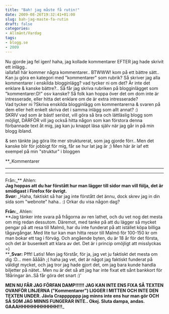 ```yaml
---
title: "Bah! jag måste få rutin!"
date: 2009-08-26T19:32:41+01:00
slug: bah-jag-maste-fa-rutin
draft: false
categories:
- Allmänt/Vardag
tags:
- blogg.se
- 2009
---
```

Nu gjorde jag fel igen! haha, jag kollade kommentarer EFTER jag hade skrivit ett inlägg..  
iallafall här kommer några kommentarer.. BTWWW! kom på ett bättre sätt.. Kan ju göra en kategori med "kommentarer" som rubrik? Så skriver jag alla kommentarer i enskilda blogginlägg? vad tycker ni om det? Är inte det enklare & kanske bättre?.. Så får jag skriva rubriken på blogginlägget som "kommentarer:D!" osv kanske? Så folk kan hoppa över det om dom inte är intresserade, eller hitta det enklare om de är extra intresserade?  
Vad tycker ni ?Skriva enskilda blogginlägg om kommentarerna & svaren på dem eller helt enkelt skriva det i samma inlägg som allt annat? :)  
SKRIV vad som är bäst! seriöst, vill göra så bra och lättläslig blogg som möjligt, DÄRFÖR vill jag också hitta någon som kan förstora denna förbannade text åt mig, jag kan ju knappt läsa själv när jag går in på min blogg ibland.  
  
& sen tänkte jag göra lite mer strukturerat, som jag gjorde förr.. Men det kanske blir för jobbigt för mig, får se hur lat jag är ;) Men här är iaf ett exempel på min "struktur" i bloggen  

  
**_Kommentarer  
  

* * *

* * *

  
Från:_** Ahlen:  
**Jag hoppas att du har förstått hur man lägger till sidor man vill följa, det är smidigast i Firefox för övrigt.  
_Svar:_** _Haha, faktiskt så har jag inte förstått det ännu, dock skrev jag in din sida som "webnote" haha.. :) Orkar du visa någon dag?  
  
**Från:**_ Ahlen:  
**Jag tänker inte svara på frågorna av ren lathet, och du vet nog det mesta om mig redan dessutom. Däremot, med tanke på att du lägger så mycket pengar på att resa till Malmö, har du inte funderat på att istället köpa billiga tågavgångar. Med lite tur kan man hitta resor till Malmö för 100-150 kr om man bokar ett tag i förväg. Och angående byten, du är 18 år för det första, och det är busenkelt att klara av det. Det är i princip omöjligt att misslyckas =)  
**_**Svar:** Pfft! Latis! Men jag förstår, för ja, jag vet ju faktiskt det mesta om dig :D... men ååååh ;( haha jag vet, det är något jag faktiskt funderat på väldigt mycket, och jag tror jag hade gjort det, om jag bara kunde handla biljetter på nätet.. Men nu är det så att jag har inte fixat ett sånt bankkort för 18åringar än..Så får göra det snart :)'  
  
  
  
**MEN NU FÅR JAG FÖRFAN DAMP!!!!!! JAG KAN INTE ENS FIXA SÅ TEXTEN OVANFÖR LINJERNA ("Kommentarer") LIGGER I MITTEN OCH INTE DEN TEXTEN UNDER. Jävla Crappppppp jag minns inte ens hur man gör OCH SÅ SOM JAG MINNS FUNGERAR INTE.. Okej. Sluta dampa, andas. GAAAHHHHHHHHHHHH!!!**_